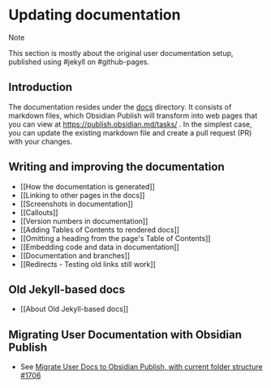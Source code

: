 # Updating documentation

> [!Note]
> This section is mostly about the original user documentation setup, published using #jekyll on #github-pages.

## Introduction

The documentation resides under the [docs](https://github.com/obsidian-tasks-group/obsidian-tasks/blob/main/docs) directory.
It consists of markdown files, which Obsidian Publish will transform into web pages that you can view at <https://publish.obsidian.md/tasks/> .
In the simplest case, you can update the existing markdown file and create a pull request (PR) with your changes.

## Writing and improving the documentation

- [[How the documentation is generated]]
- [[Linking to other pages in the docs]]
- [[Screenshots in documentation]]
- [[Callouts]]
- [[Version numbers in documentation]]
- [[Adding Tables of Contents to rendered docs]]
- [[Omitting a heading from the page's Table of Contents]]
- [[Embedding code and data in documentation]]
- [[Documentation and branches]]
- [[Redirects - Testing old links still work]]

## Old Jekyll-based docs

- [[About Old Jekyll-based docs]]

## Migrating User Documentation with Obsidian Publish

- See [Migrate User Docs to Obsidian Publish, with current folder structure #1706](https://github.com/obsidian-tasks-group/obsidian-tasks/issues/1706)
